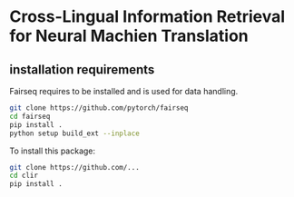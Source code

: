 # Cross-Lingual Information Retrieval for Neural Machien Translation

## installation requirements

Fairseq requires to be installed and is used for data handling.

```bash
git clone https://github.com/pytorch/fairseq
cd fairseq
pip install .
python setup build_ext --inplace
```

To install this package:
```bash
git clone https://github.com/...
cd clir
pip install .
```

